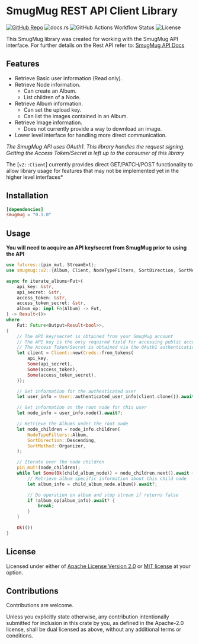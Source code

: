 SmugMug REST API Client Library
===========================

[![GitHub Repo](https://img.shields.io/badge/github-cch71%2Fsmugmug-green?logo=github)](https://github.com/cch71/smugmug_rs.git)
![docs.rs](https://img.shields.io/docsrs/smugmug?logo=docsdotrs&link=https%3A%2F%2Fcrates.io%2Fcrates%2Fsmugmug)
![GitHub Actions Workflow Status](https://img.shields.io/github/actions/workflow/status/cch71/smugmug_rs/.github%2Fworkflows%2Fbuild.yml?branch=main&logo=github&link=https%3A%2F%2Fgithub.com%2Fcch71%2Fsmugmug_rs%2Factions%2Fworkflows%2Fbuild.yml)
![License](https://img.shields.io/crates/l/smugmug)

This SmugMug library was created for working with the SmugMug API interface.
For further details on the Rest API refer to: [SmugMug API Docs](https://api.smugmug.com/api/v2/doc/index.html)

## Features

- Retrieve Basic user information (Read only).
- Retrieve Node information.
    - Can create an Album.
    - List children of a Node.
- Retrieve Album information.
    - Can set the upload key.
    - Can list the images contained in an Album.
- Retrieve Image information.
    - Does not currently provide a way to download an image.
- Lower level interface for handling more direct communication.

*The SmugMug API uses OAuth1. This library handles the request signing.
Getting the Access Token/Secret is left up to the consumer of this library*

The [`v2::Client`] currently provides direct GET/PATCH/POST functionality to allow library usage
for features that may not be implemented yet in the higher level interfaces*

## Installation

```toml
[dependencies]
smugmug = "0.1.0"
```

## Usage

**You will need to acquire an API key/secret from SmugMug prior to using the API**

```rust
use futures::{pin_mut, StreamExt};
use smugmug::v2::{Album, Client, NodeTypeFilters, SortDirection, SortMethod, User};

async fn iterate_albums<Fut>(
    api_key: &str,
    api_secret: &str,
    access_token: &str,
    access_token_secret: &str,
    album_op: impl Fn(Album) -> Fut,
) -> Result<()>
where
    Fut: Future<Output=Result<bool>>,
{
    // The API key/secret is obtained from your SmugMug account
    // The API key is the only required field for accessing public accounts
    // The Access Token/Secret is obtained via the OAuth1 authentication process
    let client = Client::new(Creds::from_tokens(
        api_key,
        Some(api_secret),
        Some(access_token),
        Some(access_token_secret),
    ));

    // Get information for the authenticated user
    let user_info = User::authenticated_user_info(client.clone()).await?;

    // Get information on the root node for this user
    let node_info = user_info.node().await?;

    // Retrieve the Albums under the root node
    let node_children = node_info.children(
        NodeTypeFilters::Album,
        SortDirection::Descending,
        SortMethod::Organizer,
    );

    // Iterate over the node children
    pin_mut!(node_children);
    while let Some(Ok(child_album_node)) = node_children.next().await {
        // Retrieve album specific information about this child node
        let album_info = child_album_node.album().await?;

        // Do operation on album and stop stream if returns false
        if !album_op(album_info).await? {
            break;
        }
    }

    Ok(())
}
```

## License

Licensed under either of <a href="LICENSE-APACHE">Apache License Version
2.0</a> or <a href="LICENSE-MIT">MIT license</a> at your option.

## Contributions

Contributions are welcome.

Unless you explicitly state otherwise, any contribution intentionally submitted
for inclusion in this crate by you, as defined in the Apache-2.0 license, shall
be dual licensed as above, without any additional terms or conditions.
